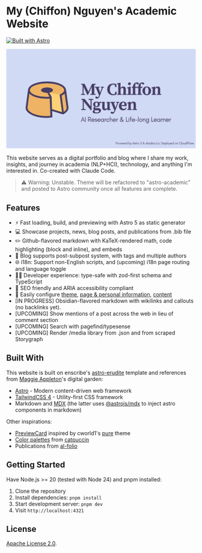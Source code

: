 # My (Chiffon) Nguyen's Academic Website

[![Built with Astro](https://astro.badg.es/v2/built-with-astro/tiny.svg)](https://astro.build)

![](public/img/social-preview.png)

This website serves as a digital portfolio and blog where I share my work, insights, and journey in academia (NLP+HCI), technology, and anything I'm interested in. Co-created with Claude Code.

> ⚠️ Warning: Unstable. Theme will be refactored to "astro-academic" and posted to Astro community once all features are complete.

## Features

- ⚡ Fast loading, build, and previewing with Astro 5 as static generator
- 💻 Showcase projects, news, blog posts, and publications from .bib file
- ✏️ Github-flavored markdown with KaTeX-rendered math, code highlighting (block and inline), and embeds
- 📝 Blog supports post-subpost system, with tags and multiple authors
- 🌐 i18n: Support non-English scripts, and (upcoming) i18n page routing and language toggle
- 👩‍💻 Developer experience: type-safe with zod-first schema and TypeScript
- 🔎 SEO friendly and ARIA accessibility compliant
- 🔧 Easily configure [theme](src/styles/global.css), [page & personal information](src/config.ts), [content](src/content)
- [IN PROGRESS] Obsidian-flavored markdown with wikilinks and callouts (no backlinks yet).
- [UPCOMING] Show mentions of a post across the web in lieu of comment section
- [UPCOMING] Search with pagefind/typesense
- [UPCOMING] Render /media library from .json and from scraped Storygraph

## Built With

This website is built on enscribe's [astro-erudite](https://github.com/jktrn/astro-erudite) template and references from [Maggie Appleton](https://github.com/MaggieAppleton/maggieappleton.com-V3)'s digital garden:

- [Astro](https://astro.build/) - Modern content-driven web framework
- [TailwindCSS 4](https://tailwindcss.com/) - Utility-first CSS framework
- Markdown and [MDX](https://mdxjs.com/) (the latter uses [@astrojs/mdx](https://docs.astro.build/en/guides/integrations-guide/mdx/) to inject astro components in markdown)

Other inspirations:

- [PreviewCard](src/components/blog/PreviewCard.astro) inspired by cworld1's [pure](https://astro-pure.js.org/) theme
- [Color palettes](src/styles/global.css) from [catpuccin](https://catppuccin.com/palette/)
- Publications from [al-folio](https://github.com/alshedivat/al-folio)

## Getting Started

Have Node.js >= 20 (tested with Node 24) and pnpm installed:

1. Clone the repository
2. Install dependencies: `pnpm install`
3. Start development server: `pnpm dev`
4. Visit `http://localhost:4321`

## License

[Apache License 2.0](LICENSE).
